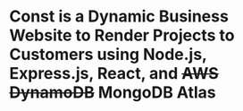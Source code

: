 # Const is a Dynamic Business Website to Render Projects to Customers using Node.js, Express.js, React, and ~~AWS DynamoDB~~ MongoDB Atlas 
